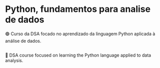 # Python, fundamentos para analise de dados

🟢
Curso da DSA focado no aprendizado da linguagem Python aplicada à análise de dados.

##
🔴
DSA course focused on learning the Python language applied to data analysis.
